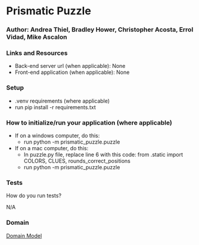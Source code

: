 # Prismatic Puzzle

### Author: Andrea Thiel, Bradley Hower, Christopher Acosta, Errol Vidad, Mike Ascalon

### Links and Resources
- Back-end server url (when applicable): None
- Front-end application (when applicable): None

### Setup
- .venv requirements (where applicable)
- run pip install -r requirements.txt

### How to initialize/run your application (where applicable)

- If on a windows computer, do this:
    - run python -m prismatic_puzzle.puzzle
- If on a mac computer, do this:
    - In puzzle.py file, replace line 6 with this code: 
    from .static import COLORS, CLUES, rounds_correct_positions
    - run python -m prismatic_puzzle.puzzle 

### Tests
How do you run tests?

N/A

### Domain

[Domain Model](./supporting-docs/Domain%20Model.png)
